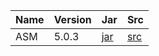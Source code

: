 Name|Version|Jar|Src
---|---|---|---
ASM|5.0.3| [jar](https://github.com/Konloch/bytecode-viewer/raw/master/libs/asm-all-5.0.3.jar)|[src](http://download.forge.ow2.org/asm/asm-5.0.3.tar.gz)
